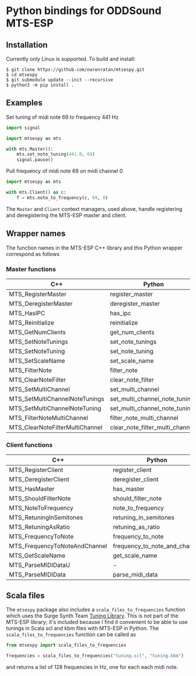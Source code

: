 # Python bindings for ODDSound MTS-ESP

## Installation

Currently only Linux is supported. To build and install:
```console
$ git clone https://github.com/narenratan/mtsespy.git
$ cd mtsespy
$ git submodule update --init --recursive
$ python3 -m pip install .
```

## Examples

Set tuning of midi note 69 to frequency 441 Hz
```python
import signal

import mtsespy as mts

with mts.Master():
    mts.set_note_tuning(441.0, 69)
    signal.pause()
```

Pull frequency of midi note 69 on midi channel 0
```python
import mtsespy as mts

with mts.Client() as c:
    f = mts.note_to_frequency(c, 69, 0)
```

The `Master` and `Client` context managers, used above, handle registering
and deregistering the MTS-ESP master and client.

## Wrapper names

The function names in the MTS-ESP C++ library and this Python wrapper
correspond as follows

### Master functions

|   C++                             |   Python                          |
| --------------------------------- | --------------------------------- |
|   MTS_RegisterMaster              |   register_master                 |
|   MTS_DeregisterMaster            |   deregister_master               |
|   MTS_HasIPC                      |   has_ipc                         |
|   MTS_Reinitialize                |   reinitialize                    |
|   MTS_GetNumClients               |   get_num_clients                 |
|   MTS_SetNoteTunings              |   set_note_tunings                |
|   MTS_SetNoteTuning               |   set_note_tuning                 |
|   MTS_SetScaleName                |   set_scale_name                  |
|   MTS_FilterNote                  |   filter_note                     |
|   MTS_ClearNoteFilter             |   clear_note_filter               |
|   MTS_SetMultiChannel             |   set_multi_channel               |
|   MTS_SetMultiChannelNoteTunings  |   set_multi_channel_note_tunings  |
|   MTS_SetMultiChannelNoteTuning   |   set_multi_channel_note_tuning   |
|   MTS_FilterNoteMultiChannel      |   filter_note_multi_channel       |
|   MTS_ClearNoteFilterMultiChannel |   clear_note_filter_multi_channel |

### Client functions

|   C++                             |   Python                          |
| --------------------------------- | --------------------------------- |
|   MTS_RegisterClient              |   register_client                 |
|   MTS_DeregisterClient            |   deregister_client               |
|   MTS_HasMaster                   |   has_master                      |
|   MTS_ShouldFilterNote            |   should_filter_note              |
|   MTS_NoteToFrequency             |   note_to_frequency               |
|   MTS_RetuningInSemitones         |   retuning_in_semitones           |
|   MTS_RetuningAsRatio             |   retuning_as_ratio               |
|   MTS_FrequencyToNote             |   frequency_to_note               |
|   MTS_FrequencyToNoteAndChannel   |   frequency_to_note_and_channel   |
|   MTS_GetScaleName                |   get_scale_name                  |
|   MTS_ParseMIDIDataU              |   -                               |
|   MTS_ParseMIDIData               |   parse_midi_data                 |


## Scala files

The `mtsespy` package also includes a `scala_files_to_frequencies`
function which uses the Surge Synth Team [Tuning Library](https://github.com/surge-synthesizer/tuning-library).
This is not part of the MTS-ESP library; it's included because I find
it convenient to be able to use tunings in Scala scl and kbm files with
MTS-ESP in Python.  The `scala_files_to_frequencies` function can be
called as
```python
from mtsespy import scala_files_to_frequencies

frequencies = scala_files_to_frequencies("tuning.scl", "tuning.kbm")
```
and returns a list of 128 frequencies in Hz, one for each each midi note.
